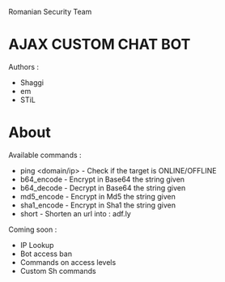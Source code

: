 Romanian Security Team

AJAX CUSTOM CHAT BOT
========================
Authors : 
- Shaggi
- em
- STiL

About
========================

Available commands :
- ping <domain/ip> - Check if the target is ONLINE/OFFLINE
- b64_encode <string> - Encrypt in Base64 the string given
- b64_decode <string> - Decrypt in Base64 the string given
- md5_encode <string> - Encrypt in Md5 the string given
- sha1_encode <string> - Encrypt in Sha1 the string given
- short <url> - Shorten an url into : adf.ly

Coming soon :
- IP Lookup  
- Bot access ban
- Commands on access levels
- Custom Sh commands
